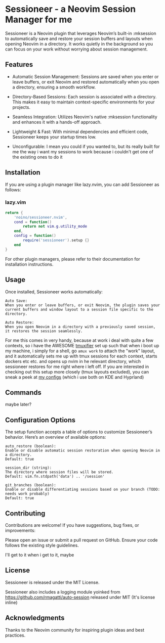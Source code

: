 # Sessioneer - a Neovim Session Manager for me

Sessioneer is a Neovim plugin that leverages Neovim’s built-in :mksession to automatically save and restore your session buffers and layouts when opening Neovim in a directory. It works quietly in the background so you can focus on your work without worrying about session management.

## Features

 -   Automatic Session Management:
    Sessions are saved when you enter or leave buffers, or exit Neovim and restored automatically when you open a directory, ensuring a smooth workflow.

 -   Directory-Based Sessions:
    Each session is associated with a directory. This makes it easy to maintain context-specific environments for your projects.

 -   Seamless Integration:
    Utilizes Neovim's native :mksession functionality and enhances it with a hands-off approach.

 -   Lightweight & Fast:
    With minimal dependencies and efficient code, Sessioneer keeps your startup times low.

 -   Unconfigurable:
    I mean you could if you wanted to, but its really built for me the way i want my sessions to work because i couldn't get one of the existing ones to do it


## Installation

If you are using a plugin manager like lazy.nvim, you can add Sessioneer as follows:

### lazy.vim
```lua
return {
    'noino/sessioneer.nvim',
    cond = function()
        return not vim.g.utility_mode
    end,
    config = function()
        require('sessioneer').setup {}
    end
}
```

For other plugin managers, please refer to their documentation for installation instructions.

## Usage

Once installed, Sessioneer works automatically:

    Auto Save:
    When you enter or leave buffers, or exit Neovim, the plugin saves your current buffers and window layout to a session file specific to the directory.

    Auto Restore:
    When you open Neovim in a directory with a previously saved session, it restores the session seamlessly.

For me this comes in very handy, because at work i deal with quite a few contexts, so i have the AWESOME [tmuxifier](https://github.com/jimeh/tmuxifier) set up such that when i boot up my machine, i simply <super-x> for a shell, go `amux work` to attach the "work" layout, and it automatically sets me up with tmux sessions for each context, starts dockers etc etc. and opens up nvim in he relevant directory, which sessioneer restores for me right where i left off. 
If you are interested in checking out this setup more closely (tmux layouts excluded), you can sneak a peek at [my configs](https://github.com/Noino/hyprlander) (which i use both on KDE and Hyprland)

## Commands

maybe later?

## Configuration Options

The setup function accepts a table of options to customize Sessioneer’s behavior. Here’s an overview of available options:

    auto_restore (boolean):
    Enable or disable automatic session restoration when opening Neovim in a directory.
    Default: true

    session_dir (string):
    The directory where session files will be stored.
    Default: vim.fn.stdpath('data') .. '/session'

    git_branches (boolean):
    Enable or disable differentiating sessions based on your branch (TODO: needs work probably)
    Default: true

## Contributing

Contributions are welcome! If you have suggestions, bug fixes, or improvements:

Please open an issue or submit a pull request on GitHub.
Ensure your code follows the existing style guidelines.

I'll get to it when i get to it, maybe

## License

Sessioneer is released under the MIT License.

Sessioneer also includes a logging module yoinked from https://github.com/rmagatti/auto-session
released under MIT (It's license inline)

## Acknowledgments

Thanks to the Neovim community for inspiring plugin ideas and best practices.
